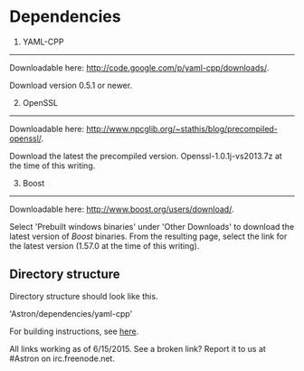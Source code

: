 Dependencies
============

1. YAML-CPP
-----------
Downloadable here: http://code.google.com/p/yaml-cpp/downloads/.

Download version 0.5.1 or newer.

2. OpenSSL
----------
Downloadable here: http://www.npcglib.org/~stathis/blog/precompiled-openssl/.

Download the latest the precompiled version. Openssl-1.0.1j-vs2013.7z at the time of this writing.

3. Boost
--------
Downloadable here: http://www.boost.org/users/download/.

Select 'Prebuilt windows binaries' under 'Other Downloads' to download the latest version of *Boost* binaries. From the resulting page, select the link for the latest version (1.57.0 at the time of this writing).


Directory structure
-------------------
Directory structure should look like this.

'Astron/dependencies/yaml-cpp'

For building instructions, see [here](/docs/building/build-readme.md).


All links working as of 6/15/2015. See a broken link? Report it to us at #Astron on irc.freenode.net.